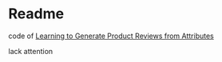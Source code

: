 Readme
===
code of [Learning to Generate Product Reviews from Attributes](http://anthology.aclweb.org/E/E17/E17-1059.pdf)

lack attention
